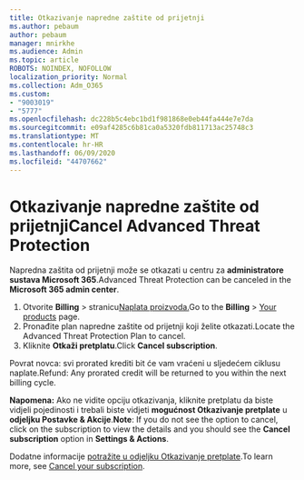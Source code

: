 ```yaml
---
title: Otkazivanje napredne zaštite od prijetnji
ms.author: pebaum
author: pebaum
manager: mnirkhe
ms.audience: Admin
ms.topic: article
ROBOTS: NOINDEX, NOFOLLOW
localization_priority: Normal
ms.collection: Adm_O365
ms.custom:
- "9003019"
- "5777"
ms.openlocfilehash: dc228b5c4ebc1bd1f981868e0eb44fa444e7e7da
ms.sourcegitcommit: e09af4285c6b81ca0a5320fdb811713ac25748c3
ms.translationtype: MT
ms.contentlocale: hr-HR
ms.lasthandoff: 06/09/2020
ms.locfileid: "44707662"
---
```

# <a name="cancel-advanced-threat-protection"></a><span data-ttu-id="31c43-102">Otkazivanje napredne zaštite od prijetnji</span><span class="sxs-lookup"><span data-stu-id="31c43-102">Cancel Advanced Threat Protection</span></span>

<span data-ttu-id="31c43-103">Napredna zaštita od prijetnji može se otkazati u centru za **administratore sustava Microsoft 365**.</span><span class="sxs-lookup"><span data-stu-id="31c43-103">Advanced Threat Protection can be canceled in the **Microsoft 365 admin center**.</span></span>

1. <span data-ttu-id="31c43-104">Otvorite **Billing**  >  stranicu[Naplata proizvoda.](https://go.microsoft.com/fwlink/p/?linkid=842054)</span><span class="sxs-lookup"><span data-stu-id="31c43-104">Go to the  **Billing** > [Your products](https://go.microsoft.com/fwlink/p/?linkid=842054) page.</span></span>
2. <span data-ttu-id="31c43-105">Pronađite plan napredne zaštite od prijetnji koji želite otkazati.</span><span class="sxs-lookup"><span data-stu-id="31c43-105">Locate the Advanced Threat Protection Plan to cancel.</span></span>
3. <span data-ttu-id="31c43-106">Kliknite **Otkaži pretplatu**.</span><span class="sxs-lookup"><span data-stu-id="31c43-106">Click **Cancel subscription**.</span></span>

<span data-ttu-id="31c43-107">Povrat novca: svi prorated krediti bit će vam vraćeni u sljedećem ciklusu naplate.</span><span class="sxs-lookup"><span data-stu-id="31c43-107">Refund: Any prorated credit will be returned to you within the next billing cycle.</span></span>

<span data-ttu-id="31c43-108">**Napomena:** Ako ne vidite opciju otkazivanja, kliknite pretplatu da biste vidjeli pojedinosti i trebali biste vidjeti **mogućnost Otkazivanje pretplate** u **odjeljku Postavke & Akcije**.</span><span class="sxs-lookup"><span data-stu-id="31c43-108">**Note**: If you do not see the option to cancel, click on the subscription to view the details and you should see the **Cancel subscription** option in **Settings & Actions**.</span></span>

<span data-ttu-id="31c43-109">Dodatne informacije [potražite u odjeljku Otkazivanje pretplate](https://docs.microsoft.com/microsoft-365/commerce/subscriptions/cancel-your-subscription).</span><span class="sxs-lookup"><span data-stu-id="31c43-109">To learn more, see [Cancel your subscription](https://docs.microsoft.com/microsoft-365/commerce/subscriptions/cancel-your-subscription).</span></span>
